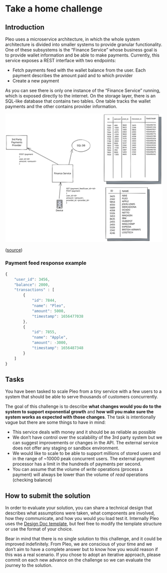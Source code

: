 # Take a home challenge

## Introduction

Pleo uses a microservice architecture, in which the whole system architecture is divided into smaller systems to provide granular functionality. One of these subsystems is the “Finance Service” whose business goal is to provide wallet information and be able to make payments. Currently, this service exposes a REST interface with two endpoints:

- Fetch payments feed with the wallet balance from the user. Each payment describes the amount paid and to which provider
- Create a new payment

As you can see there is only one instance of the “Finance Service” running, which is exposed directly to the internet. On the storage layer, there is an SQL-like database that contains two tables. One table tracks the wallet payments and the other contains provider information.

![architecture.svg](architecture.svg)

([source](https://excalidraw.com/#json=hNoE8Rov0shE51Qujzny6,DDf2ilNdnLg3dTJgjh68-A))

### Payment feed response example

```jsx
{
	"user_id": 3456,
	"balance": 2000,
	"transactions" : [
		{
			"id": 7844,
			"name": "Pleo",
			"amount": 5000,
			"timestamp": 1656477038
		},
		{
			"id": 7855,
			"name": "Apple",
			"amount": -3000,
			"timestamp": 1656487348
		}
	]
}
```

## Tasks

You have been tasked to scale Pleo from a tiny service with a few users to a system that should be able to serve thousands of customers concurrently. 

The goal of this challenge is to describe **what changes would you do to the system to support exponential growth** and **how will you make sure the system works as expected with those changes**. The task is intentionally vague but there are some things to have in mind:

- This service deals with money and it should be as reliable as possible
- We don’t have control over the scalability of the 3rd party system but we can suggest improvements or changes in the API. The external service does not offer any staging or sandbox environment.
- We would like to scale to be able to support millions of stored users and in the range of ~10000 peak concurrent users. The external payment processor has a limit in the hundreds of payments per second.
- You can assume that the volume of *write* operations (process a payment) will always be lower than the volume of *read* operations (checking balance)

## How to submit the solution

In order to evaluate your solution, you can share a technical design that describes what assumptions were taken, what components are involved, how they communicate, and how you would you load test it. Internally Pleo uses the [Design Doc template](Template-Design-Doc.md),  but feel free to modify the template structure or use the format of your choice. 

Bear in mind that there is no single solution to this challenge, and it could be improved indefinitely. From Pleo, we are conscious of your time and we don’t aim to have a complete answer but to know how you would reason if this was a real scenario. If you chose to adopt an iterative approach, please commit on each new advance on the challenge so we can evaluate the journey to the solution.